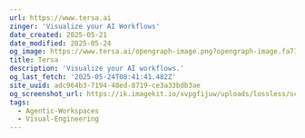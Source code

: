 ```yaml
---
url: https://www.tersa.ai
zinger: 'Visualize your AI Workflows'
date_created: 2025-05-21
date_modified: 2025-05-24
og_image: https://www.tersa.ai/opengraph-image.png?opengraph-image.fa7375c7.png
title: Tersa
description: 'Visualize your AI workflows.'
og_last_fetch: '2025-05-24T08:41:41.482Z'
site_uuid: adc964b3-7194-48ed-8719-ce3a33bdb3ae
og_screenshot_url: https://ik.imagekit.io/xvpgfijuw/uploads/lossless/screenshots/20250527_TersaAI_og_screenshot.jpeg
tags:
  - Agentic-Workspaces
  - Visual-Engineering
---
```


